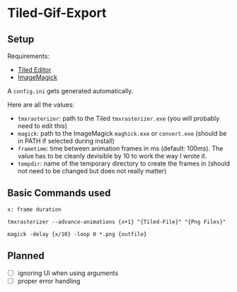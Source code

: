 # Tiled-Gif-Export

## Setup

Requirements:
- [Tiled Editor](https://www.mapeditor.org/)
- [ImageMagick](https://imagemagick.org/index.php)

A `config.ini` gets generated automatically.

Here are all the values:
- `tmxrasterizer`: path to the Tiled `tmxrasterizer.exe` (you will probably need to edit this)
- `magick`: path to the ImageMagick `maghick.exe` or `convert.exe` (should be in PATH if selected during install)
- `frametime`: time between animation frames in ms (default: 100ms). The value has to be cleanly devisible by 10 to work the way I wrote it.
- `tempdir`: name of the temporary directory to create the frames in (should not need to be changed but does not really matter) 

## Basic Commands used

`x: frame duration`

`tmxrasterizer --advance-animations {x+1} "{Tiled-File}" "{Png Files}"`

`magick -delay {x/10} -loop 0 *.png {outfile}`

## Planned

- [ ] ignoring UI when using arguments
- [ ] proper error handling
